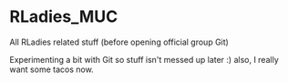 # RLadies_MUC
All RLadies related stuff (before opening official group Git)

Experimenting  a bit with Git so stuff isn't messed up later :) also, I really want some tacos now.
